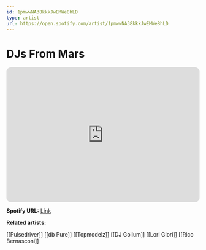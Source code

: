 ```yaml
---
id: 1pmwwNA38kkkJwEMWe8hLD
type: artist
url: https://open.spotify.com/artist/1pmwwNA38kkkJwEMWe8hLD
---
```

# DJs From Mars

<iframe style="border-radius:12px" src="https://open.spotify.com/embed/artist/1pmwwNA38kkkJwEMWe8hLD" width="100%" height="352" frameBorder="0" allowfullscreen="" allow="autoplay; clipboard-write; encrypted-media; fullscreen; picture-in-picture" loading="lazy"></iframe>

**Spotify URL:** [Link](https://open.spotify.com/artist/1pmwwNA38kkkJwEMWe8hLD)

**Related artists:**

[[Pulsedriver]]
[[db Pure]]
[[Topmodelz]]
[[DJ Gollum]]
[[Lori Glori]]
[[Rico Bernasconi]]
